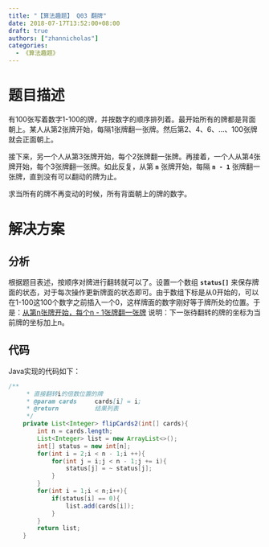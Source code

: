 ```yaml
---
title: "【算法趣题】 Q03 翻牌"
date: 2018-07-17T13:52:00+08:00
draft: true
authors: ["zhannicholas"]
categories:
  - 《算法趣题》
---
```


# 题目描述

有100张写着数字1-100的牌，并按数字的顺序排列着。最开始所有的牌都是背面朝上。某人从第2张牌开始，每隔1张牌翻一张牌。然后第2、4、6、...、100张牌就会正面朝上。

接下来，另一个人从第3张牌开始，每个2张牌翻一张牌。再接着，一个人从第4张牌开始，每个3张牌翻一张牌。如此反复，从第 **`n`** 张牌开始，每隔 **`n - 1`** 张牌翻一张牌，直到没有可以翻动的牌为止。

求当所有的牌不再变动的时候，所有背面朝上的牌的数字。

# 解决方案

## 分析

根据题目表述，按顺序对牌进行翻转就可以了。设置一个数组 **`status[]`** 来保存牌面的状态，对于每次操作更新牌面的状态即可。由于数组下标是从0开始的，可以在1-100这100个数字之前插入一个0，这样牌面的数字刚好等于牌所处的位置。于是：<u>从第n张牌开始，每个n - 1张牌翻一张牌</u> 说明：下一张待翻转的牌的坐标为当前牌的坐标加上n。

## 代码

Java实现的代码如下：
```java
/**
     * 直接翻转i的倍数位置的牌
     * @param cards     cards[i] = i;
     * @return          结果列表
     */
    private List<Integer> flipCards2(int[] cards){
        int n = cards.length;
        List<Integer> list = new ArrayList<>();
        int[] status = new int[n];
        for(int i = 2;i < n - 1;i ++){
            for(int j = i;j < n - 1;j += i){
                status[j] = ~ status[j];
            }
        }
        for(int i = 1;i < n;i++){
            if(status[i] == 0){
                list.add(cards[i]);
            }
        }
        return list;
    }
```